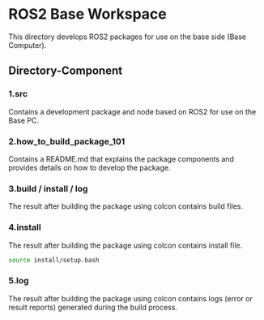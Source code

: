 # ROS2 Base Workspace

This directory develops ROS2 packages for use on the base side (Base Computer).

## Directory-Component

### 1.src
Contains a development package and node based on ROS2 for use on the Base PC.

### 2.how_to_build_package_101
Contains a README.md that explains the package components and provides details on how to develop the package.

### 3.build / install / log
The result after building the package using colcon contains build files.

### 4.install
The result after building the package using colcon contains install file.
```bash
source install/setup.bash
```

### 5.log
The result after building the package using colcon contains logs (error or result reports) generated during the build process.